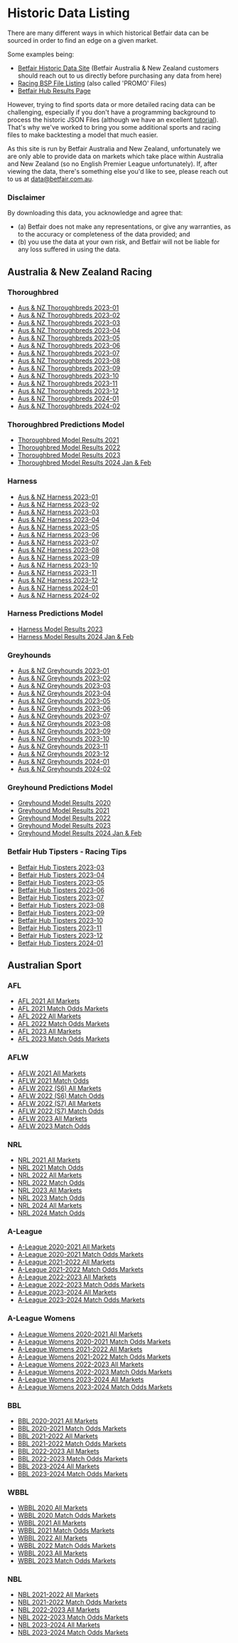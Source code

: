 # Historic Data Listing

There are many different ways in which historical Betfair data can be sourced in order to find an edge on a given market. 

Some examples being:

 - [Betfair Historic Data Site](https://historicdata.betfair.com/#/mydata) (Betfair Australia & New Zealand customers should reach out to us directly before purchasing any data from here)
 - [Racing BSP File Listing](https://promo.betfair.com/betfairsp/prices) (also called 'PROMO' Files)
 - [Betfair Hub Results Page](https://www.betfair.com.au/hub/racing/horse-racing/racing-results/)

However, trying to find sports data or more detailed racing data can be challenging, especially if you don't have a programming background to process the historic JSON Files (although we have an excellent [tutorial](https://betfair-datascientists.github.io/tutorials/processingTarFiles101/)). That's why we've worked to bring you some additional sports and racing files to make backtesting a model that much easier.

As this site is run by Betfair Australia and New Zealand, unfortunately we are only able to provide data on markets which take place within Australia and New Zealand (so no English Premier League unfortunately).
If, after viewing the data, there's something else you'd like to see, please reach out to us at [data@betfair.com.au](mailto:data@betfair.com.au).

### Disclaimer
 
By downloading this data, you acknowledge and agree that:

 - (a) Betfair does not make any representations, or give any warranties, as to the accuracy or completeness of the data provided; and
 - (b) you use the data at your own risk, and Betfair will not be liable for any loss suffered in using the data.

## Australia & New Zealand Racing

### Thoroughbred

 - [Aus & NZ Thoroughbreds 2023-01](../assets/ANZ_Thoroughbreds_2023_01.csv)
 - [Aus & NZ Thoroughbreds 2023-02](../assets/ANZ_Thoroughbreds_2023_02.csv)
 - [Aus & NZ Thoroughbreds 2023-03](../assets/ANZ_Thoroughbreds_2023_03.csv)
 - [Aus & NZ Thoroughbreds 2023-04](../assets/ANZ_Thoroughbreds_2023_04.csv)
 - [Aus & NZ Thoroughbreds 2023-05](../assets/ANZ_Thoroughbreds_2023_05.csv)
 - [Aus & NZ Thoroughbreds 2023-06](../assets/ANZ_Thoroughbreds_2023_06.csv)
 - [Aus & NZ Thoroughbreds 2023-07](../assets/ANZ_Thoroughbreds_2023_07.csv)
 - [Aus & NZ Thoroughbreds 2023-08](../assets/ANZ_Thoroughbreds_2023_08.csv)
 - [Aus & NZ Thoroughbreds 2023-09](../assets/ANZ_Thoroughbreds_2023_09.csv)
 - [Aus & NZ Thoroughbreds 2023-10](../assets/ANZ_Thoroughbreds_2023_10.csv)
 - [Aus & NZ Thoroughbreds 2023-11](../assets/ANZ_Thoroughbreds_2023_11.csv)
 - [Aus & NZ Thoroughbreds 2023-12](../assets/ANZ_Thoroughbreds_2023_12.csv)
 - [Aus & NZ Thoroughbreds 2024-01](../assets/ANZ_Thoroughbreds_2024_01.csv)
 - [Aus & NZ Thoroughbreds 2024-02](../assets/ANZ_Thoroughbreds_2024_02.csv)

### Thoroughbred Predictions Model

 - [Thoroughbred Model Results 2021](../assets/Kash_Model_Results_2021.csv)
 - [Thoroughbred Model Results 2022](../assets/Kash_Model_Results_2022.csv)
 - [Thoroughbred Model Results 2023](../assets/Kash_Model_Results_2023.csv)
 - [Thoroughbred Model Results 2024 Jan & Feb](../assets/Kash_Model_Results_2024_01-02.csv)

### Harness

 - [Aus & NZ Harness 2023-01](../assets/ANZ_Harness_2023_01.csv)
 - [Aus & NZ Harness 2023-02](../assets/ANZ_Harness_2023_02.csv)
 - [Aus & NZ Harness 2023-03](../assets/ANZ_Harness_2023_03.csv)
 - [Aus & NZ Harness 2023-04](../assets/ANZ_Harness_2023_04.csv)
 - [Aus & NZ Harness 2023-05](../assets/ANZ_Harness_2023_05.csv)
 - [Aus & NZ Harness 2023-06](../assets/ANZ_Harness_2023_06.csv)
 - [Aus & NZ Harness 2023-07](../assets/ANZ_Harness_2023_07.csv)
 - [Aus & NZ Harness 2023-08](../assets/ANZ_Harness_2023_08.csv)
 - [Aus & NZ Harness 2023-09](../assets/ANZ_Harness_2023_09.csv)
 - [Aus & NZ Harness 2023-10](../assets/ANZ_Harness_2023_10.csv)
 - [Aus & NZ Harness 2023-11](../assets/ANZ_Harness_2023_11.csv)
 - [Aus & NZ Harness 2023-12](../assets/ANZ_Harness_2023_12.csv)
 - [Aus & NZ Harness 2024-01](../assets/ANZ_Harness_2024_01.csv)
 - [Aus & NZ Harness 2024-02](../assets/ANZ_Harness_2024_02.csv)
 
### Harness Predictions Model

 - [Harness Model Results 2023](../assets/Globetrotter_Model_Results_2023.csv)
 - [Harness Model Results 2024 Jan & Feb](../assets/Globetrotter_Model_Results_2024_01-02.csv)

### Greyhounds

 - [Aus & NZ Greyhounds 2023-01](../assets/ANZ_Greyhounds_2023_01.csv)
 - [Aus & NZ Greyhounds 2023-02](../assets/ANZ_Greyhounds_2023_02.csv)
 - [Aus & NZ Greyhounds 2023-03](../assets/ANZ_Greyhounds_2023_03.csv)
 - [Aus & NZ Greyhounds 2023-04](../assets/ANZ_Greyhounds_2023_04.csv)
 - [Aus & NZ Greyhounds 2023-05](../assets/ANZ_Greyhounds_2023_05.csv)
 - [Aus & NZ Greyhounds 2023-06](../assets/ANZ_Greyhounds_2023_06.csv)
 - [Aus & NZ Greyhounds 2023-07](../assets/ANZ_Greyhounds_2023_07.csv)
 - [Aus & NZ Greyhounds 2023-08](../assets/ANZ_Greyhounds_2023_08.csv)
 - [Aus & NZ Greyhounds 2023-09](../assets/ANZ_Greyhounds_2023_09.csv)
 - [Aus & NZ Greyhounds 2023-10](../assets/ANZ_Greyhounds_2023_10.csv)
 - [Aus & NZ Greyhounds 2023-11](../assets/ANZ_Greyhounds_2023_11.csv)
 - [Aus & NZ Greyhounds 2023-12](../assets/ANZ_Greyhounds_2023_12.csv)
 - [Aus & NZ Greyhounds 2024-01](../assets/ANZ_Greyhounds_2024_01.csv)
 - [Aus & NZ Greyhounds 2024-02](../assets/ANZ_Greyhounds_2024_02.csv)

### Greyhound Predictions Model

 - [Greyhound Model Results 2020](../assets/Iggy_Model_Results_2020.csv)
 - [Greyhound Model Results 2021](../assets/Iggy_Model_Results_2021.csv)
 - [Greyhound Model Results 2022](../assets/Iggy_Model_Results_2022.csv)
 - [Greyhound Model Results 2023](../assets/Iggy_Model_Results_2023.csv)
 - [Greyhound Model Results 2024 Jan & Feb](../assets/Iggy_Model_Results_2024_01-02.csv)

### Betfair Hub Tipsters - Racing Tips

 - [Betfair Hub Tipsters 2023-03](../assets/Hub_2023_03_March_Racing_Results.csv)
 - [Betfair Hub Tipsters 2023-04](../assets/Hub_2023_04_April_Racing_Results.csv)
 - [Betfair Hub Tipsters 2023-05](../assets/Hub_2023_05_May_Racing_Results.csv)
 - [Betfair Hub Tipsters 2023-06](../assets/Hub_2023_06_June_Racing_Results.csv)
 - [Betfair Hub Tipsters 2023-07](../assets/Hub_2023_07_July_Racing_Results.csv)
 - [Betfair Hub Tipsters 2023-08](../assets/Hub_2023_08_August_Racing_Results.csv)
 - [Betfair Hub Tipsters 2023-09](../assets/Hub_2023_09_September_Racing_Results.csv)
 - [Betfair Hub Tipsters 2023-10](../assets/Hub_2023_10_October_Racing_Results.csv)
 - [Betfair Hub Tipsters 2023-11](../assets/Hub_2023_11_November_Racing_Results.csv)
 - [Betfair Hub Tipsters 2023-12](../assets/Hub_2023_12_December_Racing_Results.csv)
 - [Betfair Hub Tipsters 2024-01](../assets/Hub_2024_01_January_Racing_Results.csv)

## Australian Sport

### AFL 

 - [AFL 2021 All Markets](../assets/AFL_2021_All_Markets.csv)
 - [AFL 2021 Match Odds Markets](../assets/AFL_2021_Match_Odds.csv)
 - [AFL 2022 All Markets](../assets/AFL_2022_All_Markets.csv)
 - [AFL 2022 Match Odds Markets](../assets/AFL_2022_Match_Odds.csv)
 - [AFL 2023 All Markets](../assets/AFL_2023_All_Markets.csv)
 - [AFL 2023 Match Odds Markets](../assets/AFL_2023_Match_Odds.csv)

### AFLW

 - [AFLW 2021 All Markets](../assets/AFLW_2021_All_Markets.csv)
 - [AFLW 2021 Match Odds](../assets/AFLW_2021_Match_Odds.csv)
 - [AFLW 2022 (S6) All Markets](../assets/AFLW_2022_(S6)_All_Markets.csv)
 - [AFLW 2022 (S6) Match Odds](../assets/AFLW_2022_(S6)_Match_Odds.csv)
 - [AFLW 2022 (S7) All Markets](../assets/AFLW_2022_(S7)_All_Markets.csv)
 - [AFLW 2022 (S7) Match Odds](../assets/AFLW_2022_(S7)_Match_Odds.csv)
 - [AFLW 2023 All Markets](../assets/AFLW_2023_All_Markets.csv)
 - [AFLW 2023 Match Odds](../assets/AFLW_2023_Match_Odds.csv)

### NRL

 - [NRL 2021 All Markets](../assets/NRL_2021_All_Markets.csv)
 - [NRL 2021 Match Odds](../assets/NRL_2021_Match_Odds.csv)
 - [NRL 2022 All Markets](../assets/NRL_2022_All_Markets.csv)
 - [NRL 2022 Match Odds](../assets/NRL_2022_Match_Odds.csv)
 - [NRL 2023 All Markets](../assets/NRL_2023_All_Markets.csv)
 - [NRL 2023 Match Odds](../assets/NRL_2023_Match_Odds.csv)
 - [NRL 2024 All Markets](../assets/NRL_2024_All_Markets.csv)
 - [NRL 2024 Match Odds](../assets/NRL_2024_Match_Odds.csv)

### A-League

 - [A-League 2020-2021 All Markets](../assets/A-League_2020-2021_All_Markets.csv)
 - [A-League 2020-2021 Match Odds Markets](../assets/A-League_2020-2021_Match_Odds.csv)
 - [A-League 2021-2022 All Markets](../assets/A-League_2021-2022_All_Markets.csv)
 - [A-League 2021-2022 Match Odds Markets](../assets/A-League_2021-2022_Match_Odds.csv)
 - [A-League 2022-2023 All Markets](../assets/A-League_2022-2023_All_Markets.csv)
 - [A-League 2022-2023 Match Odds Markets](../assets/A-League_2022-2023_Match_Odds.csv)
 - [A-League 2023-2024 All Markets](../assets/A-League_2023-2024_All_Markets.csv)
 - [A-League 2023-2024 Match Odds Markets](../assets/A-League_2023-2024_Match_Odds.csv)

### A-League Womens

 - [A-League Womens 2020-2021 All Markets](../assets/A-League_Womens_2020-2021_All_Markets.csv)
 - [A-League Womens 2020-2021 Match Odds Markets](../assets/A-League_Womens_2020-2021_Match_Odds.csv)
 - [A-League Womens 2021-2022 All Markets](../assets/A-League_Womens_2021-2022_All_Markets.csv)
 - [A-League Womens 2021-2022 Match Odds Markets](../assets/A-League_Womens_2021-2022_Match_Odds.csv)
 - [A-League Womens 2022-2023 All Markets](../assets/A-League_Womens_2022-2023_All_Markets.csv)
 - [A-League Womens 2022-2023 Match Odds Markets](../assets/A-League_Womens_2022-2023_Match_Odds.csv)
 - [A-League Womens 2023-2024 All Markets](../assets/A-League_Womens_2023-2024_All_Markets.csv)
 - [A-League Womens 2023-2024 Match Odds Markets](../assets/A-League_Womens_2023-2024_Match_Odds.csv)

### BBL 

 - [BBL 2020-2021 All Markets](../assets/BBL10_All_Markets.csv)
 - [BBL 2020-2021 Match Odds Markets](../assets/BBL10_Match_Odds.csv)
 - [BBL 2021-2022 All Markets](../assets/BBL11_All_Markets.csv)
 - [BBL 2021-2022 Match Odds Markets](../assets/BBL11_Match_Odds.csv)
 - [BBL 2022-2023 All Markets](../assets/BBL12_All_Markets.csv)
 - [BBL 2022-2023 Match Odds Markets](../assets/BBL12_Match_Odds.csv) 
 - [BBL 2023-2024 All Markets](../assets/BBL13_All_Markets.csv)
 - [BBL 2023-2024 Match Odds Markets](../assets/BBL13_Match_Odds.csv)

### WBBL

 - [WBBL 2020 All Markets](../assets/WBBL06_All_Markets.csv)
 - [WBBL 2020 Match Odds Markets](../assets/WBBL06_Match_Odds.csv)
 - [WBBL 2021 All Markets](../assets/WBBL07_All_Markets.csv)
 - [WBBL 2021 Match Odds Markets](../assets/WBBL07_Match_Odds.csv)
 - [WBBL 2022 All Markets](../assets/WBBL08_All_Markets.csv)
 - [WBBL 2022 Match Odds Markets](../assets/WBBL08_Match_Odds.csv)
 - [WBBL 2023 All Markets](../assets/WBBL09_All_Markets.csv)
 - [WBBL 2023 Match Odds Markets](../assets/WBBL09_Match_Odds.csv)

### NBL
 - [NBL 2021-2022 All Markets](../assets/NBL_2021-2022_All_Markets.csv)
 - [NBL 2021-2022 Match Odds Markets](../assets/NBL_2021-2022_Match_Odds.csv)
 - [NBL 2022-2023 All Markets](../assets/NBL_2022-2023_All_Markets.csv)
 - [NBL 2022-2023 Match Odds Markets](../assets/NBL_2022-2023_Match_Odds.csv)
 - [NBL 2023-2024 All Markets](../assets/NBL_2023-2024_All_Markets.csv)
 - [NBL 2023-2024 Match Odds Markets](../assets/NBL_2023-2024_Match_Odds.csv)
